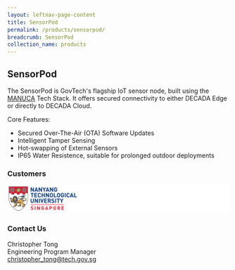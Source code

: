 ```yaml
---
layout: leftnav-page-content
title: SensorPod
permalink: /products/sensorpod/
breadcrumb: SensorPod
collection_name: products
---
```


## SensorPod
The SensorPod is GovTech's flagship IoT sensor node, built using the [MANUCA](/tech-stack/manuca/) Tech Stack. It offers secured connectivity to either DECADA Edge or directly to DECADA Cloud.

Core Features:

- Secured Over-The-Air (OTA) Software Updates
- Intelligent Tamper Sensing
- Hot-swapping of External Sensors
- IP65 Water Resistence, suitable for prolonged outdoor deployments

### Customers

![Customers](/images/products/sensorpod/customers.png)

### Contact Us
Christopher Tong  
Engineering Program Manager  
<christopher_tong@tech.gov.sg>